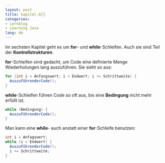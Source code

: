 ```yaml
---
layout: post
title: kapitel.6{}
categories:
- Lernblog
- Learning Java
lang: de
---
```

Im sechsten Kapitel geht es um **for**- und **while**-Schleifen. Auch sie sind Teil der **Kontrollstrukturen**.

**for**-Schleifen sind gedacht, um Code eine definierte Menge Wiederholungen lang auszuführen. Sie sieht so aus:  
```java
for (int i = Anfangswert; i < Endwert; i += Schrittweite) {
  AuszuführenderCode();
}
```

**while**-Schleifen führen Code so oft aus, bis eine **Bedingung** nicht mehr erfüllt ist. 
```java
while (Bedingung) {
  AuszuführenderCode();
}
```

Man kann eine **while**- auch anstatt einer **for**-Schleife benutzen:
```java
int i = Anfagswert;
while (i < Endwert) {
  AuszuführenderCode();
  i += Schrittweite;
}
```
